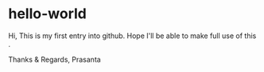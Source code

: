 # hello-world
Hi,
This is my first entry into github. Hope I'll be able to make full use of this .

Thanks & Regards,
Prasanta
